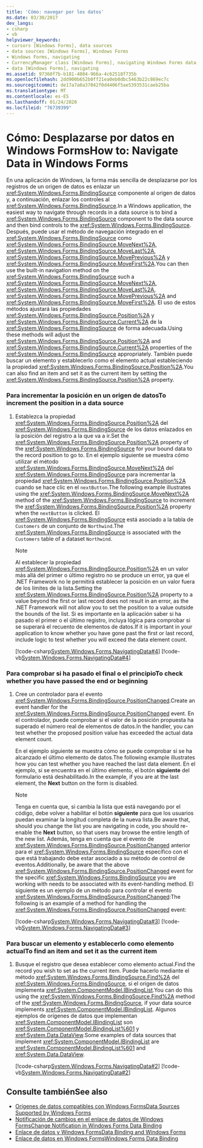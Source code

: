 ```yaml
---
title: 'Cómo: navegar por los datos'
ms.date: 03/30/2017
dev_langs:
- csharp
- vb
helpviewer_keywords:
- cursors [Windows Forms], data sources
- data sources [Windows Forms], Windows Forms
- Windows Forms, navigating
- CurrencyManager class [Windows Forms], navigating Windows Forms data
- data [Windows Forms], navigating
ms.assetid: 97360f7b-b181-4084-966a-4c62518f735b
ms.openlocfilehash: 2dd900b652b0ff21ea0eb0dbc5463b22c869ec7c
ms.sourcegitcommit: de17a7a0a37042f0d4406f5ae5393531caeb25ba
ms.translationtype: MT
ms.contentlocale: es-ES
ms.lasthandoff: 01/24/2020
ms.locfileid: "76739399"
---
```

# <a name="how-to-navigate-data-in-windows-forms"></a><span data-ttu-id="65411-102">Cómo: Desplazarse por datos en Windows Forms</span><span class="sxs-lookup"><span data-stu-id="65411-102">How to: Navigate Data in Windows Forms</span></span>
<span data-ttu-id="65411-103">En una aplicación de Windows, la forma más sencilla de desplazarse por los registros de un origen de datos es enlazar un <xref:System.Windows.Forms.BindingSource> componente al origen de datos y, a continuación, enlazar los controles al <xref:System.Windows.Forms.BindingSource>.</span><span class="sxs-lookup"><span data-stu-id="65411-103">In a Windows application, the easiest way to navigate through records in a data source is to bind a <xref:System.Windows.Forms.BindingSource> component to the data source and then bind controls to the <xref:System.Windows.Forms.BindingSource>.</span></span> <span data-ttu-id="65411-104">Después, puede usar el método de navegación integrado en el <xref:System.Windows.Forms.BindingSource> como <xref:System.Windows.Forms.BindingSource.MoveNext%2A>, <xref:System.Windows.Forms.BindingSource.MoveLast%2A>, <xref:System.Windows.Forms.BindingSource.MovePrevious%2A> y <xref:System.Windows.Forms.BindingSource.MoveFirst%2A>.</span><span class="sxs-lookup"><span data-stu-id="65411-104">You can then use the built-in navigation method on the <xref:System.Windows.Forms.BindingSource> such a <xref:System.Windows.Forms.BindingSource.MoveNext%2A>, <xref:System.Windows.Forms.BindingSource.MoveLast%2A>, <xref:System.Windows.Forms.BindingSource.MovePrevious%2A> and <xref:System.Windows.Forms.BindingSource.MoveFirst%2A>.</span></span> <span data-ttu-id="65411-105">El uso de estos métodos ajustará las propiedades <xref:System.Windows.Forms.BindingSource.Position%2A> y <xref:System.Windows.Forms.BindingSource.Current%2A> de la <xref:System.Windows.Forms.BindingSource> de forma adecuada.</span><span class="sxs-lookup"><span data-stu-id="65411-105">Using these methods will adjust the <xref:System.Windows.Forms.BindingSource.Position%2A> and <xref:System.Windows.Forms.BindingSource.Current%2A> properties of the <xref:System.Windows.Forms.BindingSource> appropriately.</span></span> <span data-ttu-id="65411-106">También puede buscar un elemento y establecerlo como el elemento actual estableciendo la propiedad <xref:System.Windows.Forms.BindingSource.Position%2A>.</span><span class="sxs-lookup"><span data-stu-id="65411-106">You can also find an item and set it as the current item by setting the <xref:System.Windows.Forms.BindingSource.Position%2A> property.</span></span>  
  
### <a name="to-increment-the-position-in-a-data-source"></a><span data-ttu-id="65411-107">Para incrementar la posición en un origen de datos</span><span class="sxs-lookup"><span data-stu-id="65411-107">To increment the position in a data source</span></span>  
  
1. <span data-ttu-id="65411-108">Establezca la propiedad <xref:System.Windows.Forms.BindingSource.Position%2A> del <xref:System.Windows.Forms.BindingSource> de los datos enlazados en la posición del registro a la que va a ir.</span><span class="sxs-lookup"><span data-stu-id="65411-108">Set the <xref:System.Windows.Forms.BindingSource.Position%2A> property of the <xref:System.Windows.Forms.BindingSource> for your bound data to the record position to go to.</span></span> <span data-ttu-id="65411-109">En el ejemplo siguiente se muestra cómo utilizar el método <xref:System.Windows.Forms.BindingSource.MoveNext%2A> del <xref:System.Windows.Forms.BindingSource> para incrementar la propiedad <xref:System.Windows.Forms.BindingSource.Position%2A> cuando se hace clic en el `nextButton`.</span><span class="sxs-lookup"><span data-stu-id="65411-109">The following example illustrates using the <xref:System.Windows.Forms.BindingSource.MoveNext%2A> method of the <xref:System.Windows.Forms.BindingSource> to increment the <xref:System.Windows.Forms.BindingSource.Position%2A> property when the `nextButton` is clicked.</span></span> <span data-ttu-id="65411-110">El <xref:System.Windows.Forms.BindingSource> está asociado a la tabla de `Customers` de un conjunto de `Northwind`.</span><span class="sxs-lookup"><span data-stu-id="65411-110">The <xref:System.Windows.Forms.BindingSource> is associated with the `Customers` table of a dataset `Northwind`.</span></span>  
  
    > [!NOTE]
    > <span data-ttu-id="65411-111">Al establecer la propiedad <xref:System.Windows.Forms.BindingSource.Position%2A> en un valor más allá del primer o último registro no se produce un error, ya que el .NET Framework no le permitirá establecer la posición en un valor fuera de los límites de la lista.</span><span class="sxs-lookup"><span data-stu-id="65411-111">Setting the <xref:System.Windows.Forms.BindingSource.Position%2A> property to a value beyond the first or last record does not result in an error, as the .NET Framework will not allow you to set the position to a value outside the bounds of the list.</span></span> <span data-ttu-id="65411-112">Si es importante en la aplicación saber si ha pasado el primer o el último registro, incluya lógica para comprobar si se superará el recuento de elementos de datos.</span><span class="sxs-lookup"><span data-stu-id="65411-112">If it is important in your application to know whether you have gone past the first or last record, include logic to test whether you will exceed the data element count.</span></span>  
  
     [!code-csharp[System.Windows.Forms.NavigatingData#4](~/samples/snippets/csharp/VS_Snippets_Winforms/System.Windows.Forms.NavigatingData/CS/Form1.cs#4)]
     [!code-vb[System.Windows.Forms.NavigatingData#4](~/samples/snippets/visualbasic/VS_Snippets_Winforms/System.Windows.Forms.NavigatingData/VB/Form1.vb#4)]  
  
### <a name="to-check-whether-you-have-passed-the-end-or-beginning"></a><span data-ttu-id="65411-113">Para comprobar si ha pasado el final o el principio</span><span class="sxs-lookup"><span data-stu-id="65411-113">To check whether you have passed the end or beginning</span></span>  
  
1. <span data-ttu-id="65411-114">Cree un controlador para el evento <xref:System.Windows.Forms.BindingSource.PositionChanged>.</span><span class="sxs-lookup"><span data-stu-id="65411-114">Create an event handler for the <xref:System.Windows.Forms.BindingSource.PositionChanged> event.</span></span> <span data-ttu-id="65411-115">En el controlador, puede comprobar si el valor de la posición propuesta ha superado el número real de elementos de datos.</span><span class="sxs-lookup"><span data-stu-id="65411-115">In the handler, you can test whether the proposed position value has exceeded the actual data element count.</span></span>  
  
     <span data-ttu-id="65411-116">En el ejemplo siguiente se muestra cómo se puede comprobar si se ha alcanzado el último elemento de datos.</span><span class="sxs-lookup"><span data-stu-id="65411-116">The following example illustrates how you can test whether you have reached the last data element.</span></span> <span data-ttu-id="65411-117">En el ejemplo, si se encuentra en el último elemento, el botón **siguiente** del formulario está deshabilitado.</span><span class="sxs-lookup"><span data-stu-id="65411-117">In the example, if you are at the last element, the **Next** button on the form is disabled.</span></span>  
  
    > [!NOTE]
    > <span data-ttu-id="65411-118">Tenga en cuenta que, si cambia la lista que está navegando por el código, debe volver a habilitar el botón **siguiente** para que los usuarios puedan examinar la longitud completa de la nueva lista.</span><span class="sxs-lookup"><span data-stu-id="65411-118">Be aware that, should you change the list you are navigating in code, you should re-enable the **Next** button, so that users may browse the entire length of the new list.</span></span> <span data-ttu-id="65411-119">Además, tenga en cuenta que el evento de <xref:System.Windows.Forms.BindingSource.PositionChanged> anterior para el <xref:System.Windows.Forms.BindingSource> específico con el que está trabajando debe estar asociado a su método de control de eventos.</span><span class="sxs-lookup"><span data-stu-id="65411-119">Additionally, be aware that the above <xref:System.Windows.Forms.BindingSource.PositionChanged> event for the specific <xref:System.Windows.Forms.BindingSource> you are working with needs to be associated with its event-handling method.</span></span> <span data-ttu-id="65411-120">El siguiente es un ejemplo de un método para controlar el evento <xref:System.Windows.Forms.BindingSource.PositionChanged>:</span><span class="sxs-lookup"><span data-stu-id="65411-120">The following is an example of a method for handling the <xref:System.Windows.Forms.BindingSource.PositionChanged> event:</span></span>  
  
     [!code-csharp[System.Windows.Forms.NavigatingData#3](~/samples/snippets/csharp/VS_Snippets_Winforms/System.Windows.Forms.NavigatingData/CS/Form1.cs#3)]
     [!code-vb[System.Windows.Forms.NavigatingData#3](~/samples/snippets/visualbasic/VS_Snippets_Winforms/System.Windows.Forms.NavigatingData/VB/Form1.vb#3)]  
  
### <a name="to-find-an-item-and-set-it-as-the-current-item"></a><span data-ttu-id="65411-121">Para buscar un elemento y establecerlo como elemento actual</span><span class="sxs-lookup"><span data-stu-id="65411-121">To find an item and set it as the current item</span></span>  
  
1. <span data-ttu-id="65411-122">Busque el registro que desea establecer como elemento actual.</span><span class="sxs-lookup"><span data-stu-id="65411-122">Find the record you wish to set as the current item.</span></span> <span data-ttu-id="65411-123">Puede hacerlo mediante el método <xref:System.Windows.Forms.BindingSource.Find%2A> del <xref:System.Windows.Forms.BindingSource>, si el origen de datos implementa <xref:System.ComponentModel.IBindingList>.</span><span class="sxs-lookup"><span data-stu-id="65411-123">You can do this using the <xref:System.Windows.Forms.BindingSource.Find%2A> method of the <xref:System.Windows.Forms.BindingSource>, if your data source implements <xref:System.ComponentModel.IBindingList>.</span></span> <span data-ttu-id="65411-124">Algunos ejemplos de orígenes de datos que implementan <xref:System.ComponentModel.IBindingList> son <xref:System.ComponentModel.BindingList%601> y <xref:System.Data.DataView>.</span><span class="sxs-lookup"><span data-stu-id="65411-124">Some examples of data sources that implement <xref:System.ComponentModel.IBindingList> are <xref:System.ComponentModel.BindingList%601> and <xref:System.Data.DataView>.</span></span>  
  
     [!code-csharp[System.Windows.Forms.NavigatingData#2](~/samples/snippets/csharp/VS_Snippets_Winforms/System.Windows.Forms.NavigatingData/CS/Form1.cs#2)]
     [!code-vb[System.Windows.Forms.NavigatingData#2](~/samples/snippets/visualbasic/VS_Snippets_Winforms/System.Windows.Forms.NavigatingData/VB/Form1.vb#2)]  
  
## <a name="see-also"></a><span data-ttu-id="65411-125">Consulte también</span><span class="sxs-lookup"><span data-stu-id="65411-125">See also</span></span>

- [<span data-ttu-id="65411-126">Orígenes de datos compatibles con Windows Forms</span><span class="sxs-lookup"><span data-stu-id="65411-126">Data Sources Supported by Windows Forms</span></span>](data-sources-supported-by-windows-forms.md)
- [<span data-ttu-id="65411-127">Notificación de cambios en el enlace de datos de Windows Forms</span><span class="sxs-lookup"><span data-stu-id="65411-127">Change Notification in Windows Forms Data Binding</span></span>](change-notification-in-windows-forms-data-binding.md)
- [<span data-ttu-id="65411-128">Enlace de datos y Windows Forms</span><span class="sxs-lookup"><span data-stu-id="65411-128">Data Binding and Windows Forms</span></span>](data-binding-and-windows-forms.md)
- [<span data-ttu-id="65411-129">Enlace de datos en Windows Forms</span><span class="sxs-lookup"><span data-stu-id="65411-129">Windows Forms Data Binding</span></span>](windows-forms-data-binding.md)
